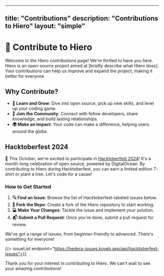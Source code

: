 ---
title: "Contributions"
description: "Contributions to Hiero"
layout: "simple"
------

# 🚀 Contribute to Hiero

Welcome to the Hiero contributions page! We're thrilled to have you here. Hiero is an open-source project aimed at [briefly describe what Hiero does]. Your contributions can help us improve and expand the project, making it better for everyone.

## Why Contribute?

- **🌱 Learn and Grow**: Dive into open source, pick up new skills, and level up your coding game.
- **🤝 Join the Community**: Connect with fellow developers, share knowledge, and build lasting relationships.
- **🌍 Make an Impact**: Your code can make a difference, helping users around the globe.

## Hacktoberfest 2024

🎉 This October, we're excited to participate in [Hacktoberfest 2024](https://hacktoberfest.digitalocean.com/)! It's a month-long celebration of open source, powered by DigitalOcean. By contributing to Hiero during Hacktoberfest, you can earn a limited edition T-shirt or plant a tree. Let's code for a cause!

### How to Get Started

1. **🔍 Find an Issue**: Browse the list of Hacktoberfest-labeled issues below.
2. **🍴 Fork the Repo**: Create a fork of the Hiero repository to start working.
3. **💻 Make Your Changes**: Tackle the issue and implement your solution.
4. **📬 Submit a Pull Request**: Once you're done, submit a pull request for review.

We've got a range of issues, from beginner-friendly to advanced. There's something for everyone!

{{< issueList endpoint="https://hedera-issues.koyeb.app/api/hacktoberfest-issues">}}

Thank you for your interest in contributing to Hiero. We can't wait to see your amazing contributions!
